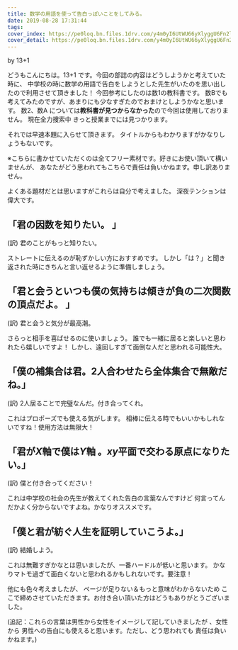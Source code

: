 ```yaml
---
title: 数学の用語を使って告白っぽいことをしてみる。
date: 2019-08-28 17:31:44
tags:
cover_index: https://pe0loq.bn.files.1drv.com/y4m0yI6UtWU66yXlyggU6Fn2lUeiXWcthaHWrg6nTQOeL5sMbSECjPlTOq6_9HQs5y1sRCn8OQ1zUyk_m5PrTiIIjTiHhH5zJw6lzau0g_C8OnHKpkp-B3q2KixWTzK0K9dWdqqOYljdG9S7Ti1yf7ynVoScrOkVVMcI5ilIb11LS2qnalQ3l-hSOIaf3BdE126wGHpJDSE1PJW8IMhic254g?width=660&height=254&cropmode=none
cover_detail: https://pe0loq.bn.files.1drv.com/y4m0yI6UtWU66yXlyggU6Fn2lUeiXWcthaHWrg6nTQOeL5sMbSECjPlTOq6_9HQs5y1sRCn8OQ1zUyk_m5PrTiIIjTiHhH5zJw6lzau0g_C8OnHKpkp-B3q2KixWTzK0K9dWdqqOYljdG9S7Ti1yf7ynVoScrOkVVMcI5ilIb11LS2qnalQ3l-hSOIaf3BdE126wGHpJDSE1PJW8IMhic254g?width=1300&height=500&cropmode=none
---
```


by 13+1

どうもこんにちは。13+1 です。今回の部誌の内容はどうしようかと考えていた時に、
中学校の時に数学の用語で告白をしようとした先生がいたのを思い出したので利用させて頂きました！
今回参考にしたのは数1の教科書です。
数Bでも考えてみたのですが、あまりにも少なすぎたのでおまけとしようかなと思います。
数2、数A については**教科書が見つからなかった**ので今回は使用しておりません。
現在全力捜索中 きっと授業までには見つかります。

それでは早速本題に入らせて頂きます。
タイトルからもわかりますがかなりしょうもないです。

※こちらに書かせていただくのは全てフリー素材です。好きにお使い頂いて構いませんが、
あなたがどう思われてもこちらで責任は負いかねます。申し訳ありません。

よくある題材だとは思いますがこれらは自分で考えました。
深夜テンションは偉大です。

## 「君の因数を知りたい。 」

(訳) 君のことがもっと知りたい。

ストレートに伝えるのが恥ずかしい方におすすめです。
しかし「は？」と聞き返された時にきちんと言い返せるように準備しましょう。

## 「君と会うといつも僕の気持ちは傾きが負の二次関数の頂点だよ。 」

(訳) 君と会うと気分が最高潮。

さらっと相手を喜ばせるのに使いましょう。
誰でも一緒に居ると楽しいと思われたら嬉しいですよ！
しかし、遠回しすぎて面倒な人だと思われる可能性大。

## 「僕の補集合は君。2人合わせたら全体集合で無敵だね。」

(訳) 2人居ることで完璧なんだ。付き合ってくれ。

これはプロポーズでも使える気がします。
相棒に伝える時でもいいかもしれないですね！使用方法は無限大！

## 「君が$X$軸で僕は$Y$軸 。$xy$平面で交わる原点になりたい。」

(訳) 僕と付き合ってください！

これは中学校の社会の先生が教えてくれた告白の言葉なんですけど
何言ってんだかよく分からないですよね。かなりオススメです。

## 「僕と君が紡ぐ人生を証明していこうよ。」

(訳) 結婚しよう。

これは無難すぎかなとは思いましたが、一番ハードルが低いと思います。
かなりマトモ過ぎて面白くないと思われるかもしれないです。要注意！

他にも色々考えましたが、
ページが足りない＆もっと意味がわからないため
ここで締めさせていただきます。お付き合い頂いた方はどうもありがとうございました。

(追記：これらの言葉は男性から女性をイメージして記していきましたが 、女性から
男性への告白にも使えると思います。ただし、どう思われても 責任は負いかねます。)
